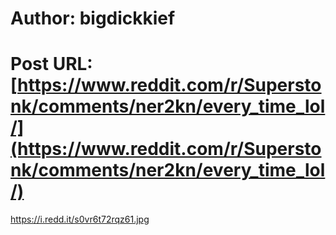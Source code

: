# Author: bigdickkief
# Post URL: [https://www.reddit.com/r/Superstonk/comments/ner2kn/every_time_lol/](https://www.reddit.com/r/Superstonk/comments/ner2kn/every_time_lol/)


https://i.redd.it/s0vr6t72rqz61.jpg